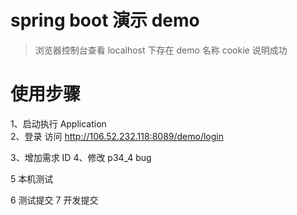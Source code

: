 # spring boot 演示 demo

> 浏览器控制台查看 localhost 下存在 demo 名称 cookie 说明成功

# 使用步骤

1、启动执行 Application<br>
2、登录 访问 http://106.52.232.118:8089/demo/login

3、增加需求 ID
4、修改 p34_4 bug

5 本机测试

6 测试提交
7 开发提交
